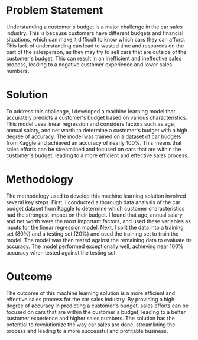 # Problem Statement

Understanding a customer's budget is a major challenge in the car sales industry. This is because customers have different budgets and financial situations, which can make it difficult to know which cars they can afford. This lack of understanding can lead to wasted time and resources on the part of the salesperson, as they may try to sell cars that are outside of the customer's budget. This can result in an inefficient and ineffective sales process, leading to a negative customer experience and lower sales numbers.
# Solution

To address this challenge, I developed a machine learning model that accurately predicts a customer's budget based on various characteristics. This model uses linear regression and considers factors such as age, annual salary, and net worth to determine a customer's budget with a high degree of accuracy. The model was trained on a dataset of car budgets from Kaggle and achieved an accuracy of nearly 100%. This means that sales efforts can be streamlined and focused on cars that are within the customer's budget, leading to a more efficient and effective sales process.
# Methodology

The methodology used to develop this machine learning solution involved several key steps. First, I conducted a thorough data analysis of the car budget dataset from Kaggle to determine which customer characteristics had the strongest impact on their budget. I found that age, annual salary, and net worth were the most important factors, and used these variables as inputs for the linear regression model. Next, I split the data into a training set (80%) and a testing set (20%) and used the training set to train the model. The model was then tested against the remaining data to evaluate its accuracy. The model performed exceptionally well, achieving near 100% accuracy when tested against the testing set.
# Outcome

The outcome of this machine learning solution is a more efficient and effective sales process for the car sales industry. By providing a high degree of accuracy in predicting a customer's budget, sales efforts can be focused on cars that are within the customer's budget, leading to a better customer experience and higher sales numbers. The solution has the potential to revolutionize the way car sales are done, streamlining the process and leading to a more successful and profitable business. 
